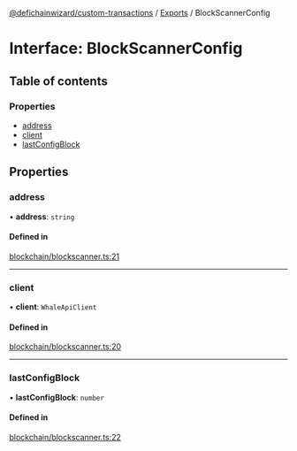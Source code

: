 [@defichainwizard/custom-transactions](../README.md) / [Exports](../modules.md) / BlockScannerConfig

# Interface: BlockScannerConfig

## Table of contents

### Properties

- [address](BlockScannerConfig.md#address)
- [client](BlockScannerConfig.md#client)
- [lastConfigBlock](BlockScannerConfig.md#lastconfigblock)

## Properties

### address

• **address**: `string`

#### Defined in

[blockchain/blockscanner.ts:21](https://github.com/DeFiChain-Wizard/custom-transcation-library/blob/2f4d640/src/blockchain/blockscanner.ts#L21)

___

### client

• **client**: `WhaleApiClient`

#### Defined in

[blockchain/blockscanner.ts:20](https://github.com/DeFiChain-Wizard/custom-transcation-library/blob/2f4d640/src/blockchain/blockscanner.ts#L20)

___

### lastConfigBlock

• **lastConfigBlock**: `number`

#### Defined in

[blockchain/blockscanner.ts:22](https://github.com/DeFiChain-Wizard/custom-transcation-library/blob/2f4d640/src/blockchain/blockscanner.ts#L22)
